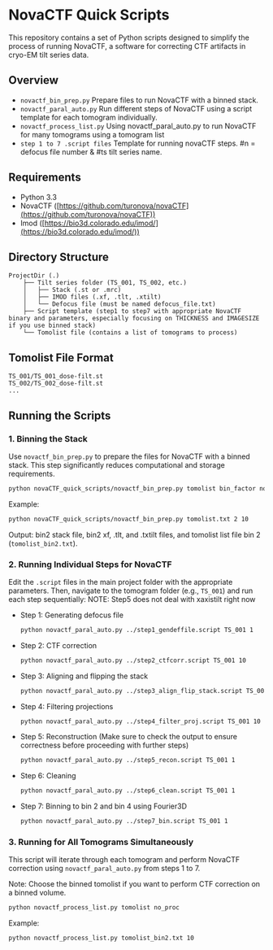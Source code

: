 # NovaCTF Quick Scripts

This repository contains a set of Python scripts designed to simplify the process of running NovaCTF, a software for correcting CTF artifacts in cryo-EM tilt series data.

## Overview
- `novactf_bin_prep.py` Prepare files to run NovaCTF with a binned stack.
- `novactf_paral_auto.py` Run different steps of NovaCTF using a script template for each tomogram individually.
- `novactf_process_list.py` Using novactf_paral_auto.py to run NovaCTF for many tomograms using a tomogram list
- `step 1 to 7 .script files` Template for running novaCTF steps. #n = defocus file number & #ts tilt series name.


## Requirements

- Python 3.3
- NovaCTF ([https://github.com/turonova/novaCTF](https://github.com/turonova/novaCTF))
- Imod ([https://bio3d.colorado.edu/imod/](https://bio3d.colorado.edu/imod/))

## Directory Structure

```
ProjectDir (.)
	├── Tilt series folder (TS_001, TS_002, etc.)
	│   ├── Stack (.st or .mrc)
	│   ├── IMOD files (.xf, .tlt, .xtilt)
	│   └── Defocus file (must be named defocus_file.txt)
	├── Script template (step1 to step7 with appropriate NovaCTF binary and parameters, especially focusing on THICKNESS and IMAGESIZE if you use binned stack)
	└── Tomolist file (contains a list of tomograms to process)
```

## Tomolist File Format

```
TS_001/TS_001_dose-filt.st
TS_002/TS_002_dose-filt.st
...
```

## Running the Scripts

### 1. Binning the Stack

Use `novactf_bin_prep.py` to prepare the files for NovaCTF with a binned stack. This step significantly reduces computational and storage requirements.

```bash
python novaCTF_quick_scripts/novactf_bin_prep.py tomolist bin_factor no_proc
```

Example:

```bash
python novaCTF_quick_scripts/novactf_bin_prep.py tomolist.txt 2 10
```

Output: bin2 stack file, bin2 xf, .tlt, and .txtilt files, and tomolist list file bin 2 (`tomolist_bin2.txt`).

### 2. Running Individual Steps for NovaCTF

Edit the `.script` files in the main project folder with the appropriate parameters. Then, navigate to the tomogram folder (e.g., `TS_001`) and run each step sequentially:
NOTE: Step5 does not deal with xaxistilt right now

- Step 1: Generating defocus file
  ```bash
  python novactf_paral_auto.py ../step1_gendeffile.script TS_001 1
  ```

- Step 2: CTF correction
  ```bash
  python novactf_paral_auto.py ../step2_ctfcorr.script TS_001 10
  ```

- Step 3: Aligning and flipping the stack
  ```bash
  python novactf_paral_auto.py ../step3_align_flip_stack.script TS_001 10
  ```

- Step 4: Filtering projections
  ```bash
  python novactf_paral_auto.py ../step4_filter_proj.script TS_001 10
  ```

- Step 5: Reconstruction (Make sure to check the output to ensure correctness before proceeding with further steps)

  ```bash
  python novactf_paral_auto.py ../step5_recon.script TS_001 1
  ```

- Step 6: Cleaning
  ```bash
  python novactf_paral_auto.py ../step6_clean.script TS_001 1
  ```

- Step 7: Binning to bin 2 and bin 4 using Fourier3D
  ```bash
  python novactf_paral_auto.py ../step7_bin.script TS_001 1
  ```

### 3. Running for All Tomograms Simultaneously

This script will iterate through each tomogram and perform NovaCTF correction using `novactf_paral_auto.py` from steps 1 to 7.

Note: Choose the binned tomolist if you want to perform CTF correction on a binned volume.

```bash
python novactf_process_list.py tomolist no_proc
```

Example:

```bash
python novactf_process_list.py tomolist_bin2.txt 10
```


